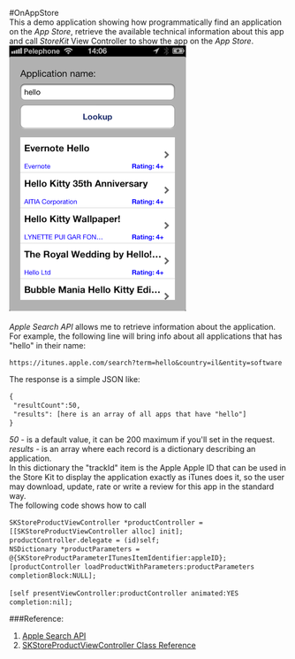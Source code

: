 #OnAppStore
</br>
This a demo application showing how programmatically find an application on the <i>App Store</i>, retrieve the available technical information about this app and call <i>StoreKit</i> View Controller to show the app on the <i>App Store</i>.
</br>
![Alt text](screenshot.PNG "Application screenshot")
</br>
</br>
<i>Apple Search API</i> allows me to retrieve information about the application. For example, the following line will bring info about all applications that has "hello" in their name:
<pre><code>https://itunes.apple.com/search?term=hello&country=il&entity=software
</code></pre>
The response is a simple JSON like:
<pre><code>{
 "resultCount":50,
 "results": [here is an array of all apps that have "hello"]
}</code></pre>
<i>50</i> - is a default value, it can be 200 maximum if you'll set in the request.
<i>results</i> - is an array where each record is a dictionary describing an application.
</br>In this dictionary the "trackId" item is the Apple Apple ID that can be used in the Store Kit to display the application exactly as iTunes does it, so the user may download, update, rate or write a review for this app in the standard way.
</br>
The following code shows how to call
<pre><code>SKStoreProductViewController *productController = [[SKStoreProductViewController alloc] init];
productController.delegate = (id<SKStoreProductViewControllerDelegate>)self;
NSDictionary *productParameters = @{SKStoreProductParameterITunesItemIdentifier:appleID};
[productController loadProductWithParameters:productParameters completionBlock:NULL];
        
[self presentViewController:productController animated:YES completion:nil];
</code></pre>
###Reference:
<ol>
<li><a href="http://www.apple.com/itunes/affiliates/resources/documentation/itunes-store-web-service-search-api.html">Apple Search API </a></li>
<li><a href="http://developer.apple.com/library/ios/#documentation/StoreKit/Reference/SKITunesProductViewController_Ref/Introduction/Introduction.html">SKStoreProductViewController Class Reference</a></li>
</ol>
